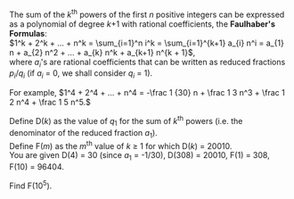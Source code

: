 <p>The sum of the <var>k</var><sup>th</sup> powers of the first <var>n</var> positive integers can be expressed as a polynomial of degree <var>k</var>+1 with rational coefficients, the <b>Faulhaber's Formulas</b>:<br />
$1^k + 2^k + ... + n^k = \sum_{i=1}^n i^k = \sum_{i=1}^{k+1} a_{i} n^i = a_{1} n + a_{2} n^2 + ... + a_{k} n^k + a_{k+1} n^{k + 1}$,<br />
where <var>a<sub>i</sub></var>'s are rational coefficients that can be written as reduced fractions <var>p<sub>i</sub></var>/<var>q<sub>i</sub></var> (if <var>a<sub>i</sub></var> = 0, we shall consider <var>q<sub>i</sub></var> = 1).</p>

<p>For example, $1^4 + 2^4 + ... + n^4 = -\frac 1 {30} n + \frac 1 3 n^3 + \frac 1 2 n^4 + \frac 1 5 n^5.$</p>

<p>Define D(<var>k</var>) as the value of <var>q</var><sub>1</sub> for the sum of <var>k</var><sup>th</sup> powers (i.e. the denominator of the reduced fraction <var>a</var><sub>1</sub>).<br />
Define F(<var>m</var>) as the <var>m</var><sup>th</sup> value of <var>k</var> ≥ 1 for which D(<var>k</var>) = 20010.<br />
You are given D(4) = 30 (since <var>a</var><sub>1</sub> = -1/30), D(308) = 20010, F(1) = 308, F(10) = 96404.</p>

<p>Find F(10<sup>5</sup>).</p>
